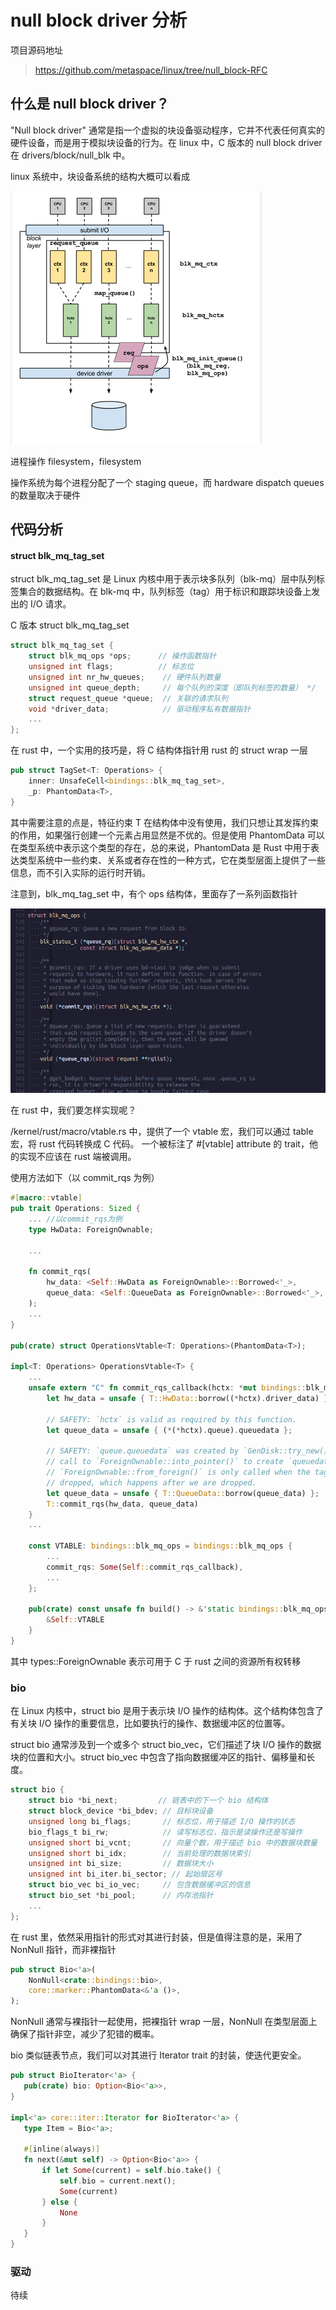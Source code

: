 # null block driver 分析

项目源码地址

> https://github.com/metaspace/linux/tree/null_block-RFC

## 什么是 null block driver？

"Null block driver" 通常是指一个虚拟的块设备驱动程序，它并不代表任何真实的硬件设备，而是用于模拟块设备的行为。在 linux 中，C 版本的 null block driver 在 drivers/block/null_blk 中。

linux 系统中，块设备系统的结构大概可以看成

<img src="./imgs/multi-queue2-block layer.png">

进程操作 filesystem，filesystem

操作系统为每个进程分配了一个 staging queue，而 hardware dispatch queues 的数量取决于硬件

## 代码分析

#### struct blk_mq_tag_set

struct blk_mq_tag_set 是 Linux 内核中用于表示块多队列（blk-mq）层中队列标签集合的数据结构。在 blk-mq 中，队列标签（tag）用于标识和跟踪块设备上发出的 I/O 请求。

C 版本 struct blk_mq_tag_set

```c
struct blk_mq_tag_set {
    struct blk_mq_ops *ops;      // 操作函数指针
    unsigned int flags;          // 标志位
    unsigned int nr_hw_queues;    // 硬件队列数量
    unsigned int queue_depth;     // 每个队列的深度（即队列标签的数量） */
    struct request_queue *queue;  // 关联的请求队列
    void *driver_data;            // 驱动程序私有数据指针
    ...
};
```

在 rust 中，一个实用的技巧是，将 C 结构体指针用 rust 的 struct wrap 一层

```rust
pub struct TagSet<T: Operations> {
    inner: UnsafeCell<bindings::blk_mq_tag_set>,
    _p: PhantomData<T>,
}
```

其中需要注意的点是，特征约束 T 在结构体中没有使用，我们只想让其发挥约束的作用，如果强行创建一个元素占用显然是不优的。但是使用 PhantomData 可以在类型系统中表示这个类型的存在，总的来说，PhantomData 是 Rust 中用于表达类型系统中一些约束、关系或者存在性的一种方式，它在类型层面上提供了一些信息，而不引入实际的运行时开销。

注意到，blk_mq_tag_set 中，有个 ops 结构体，里面存了一系列函数指针

<img src="./imgs/Screenshot from 2023-12-03 11-52-20.png">

在 rust 中，我们要怎样实现呢？

/kernel/rust/macro/vtable.rs 中，提供了一个 vtable 宏，我们可以通过 table 宏，将 rust 代码转换成 C 代码。
一个被标注了 #[vtable] attribute 的 trait，他的实现不应该在 rust 端被调用。

使用方法如下（以 commit_rqs 为例）

```rust
#[macro::vtable]
pub trait Operations: Sized {
    ... //以commit_rqs为例
    type HwData: ForeignOwnable;

    ...

    fn commit_rqs(
        hw_data: <Self::HwData as ForeignOwnable>::Borrowed<'_>,
        queue_data: <Self::QueueData as ForeignOwnable>::Borrowed<'_>,
    );
    ...
}

pub(crate) struct OperationsVtable<T: Operations>(PhantomData<T>);

impl<T: Operations> OperationsVtable<T> {
    ...
    unsafe extern "C" fn commit_rqs_callback(hctx: *mut bindings::blk_mq_hw_ctx) {
        let hw_data = unsafe { T::HwData::borrow((*hctx).driver_data) };

        // SAFETY: `hctx` is valid as required by this function.
        let queue_data = unsafe { (*(*hctx).queue).queuedata };

        // SAFETY: `queue.queuedata` was created by `GenDisk::try_new()` with a
        // call to `ForeignOwnable::into_pointer()` to create `queuedata`.
        // `ForeignOwnable::from_foreign()` is only called when the tagset is
        // dropped, which happens after we are dropped.
        let queue_data = unsafe { T::QueueData::borrow(queue_data) };
        T::commit_rqs(hw_data, queue_data)
    }
    ...

    const VTABLE: bindings::blk_mq_ops = bindings::blk_mq_ops {
        ...
        commit_rqs: Some(Self::commit_rqs_callback),
        ...
    };

    pub(crate) const unsafe fn build() -> &'static bindings::blk_mq_ops {
        &Self::VTABLE
    }
}
```

其中 types::ForeignOwnable 表示可用于 C 于 rust 之间的资源所有权转移

### bio

在 Linux 内核中，struct bio 是用于表示块 I/O 操作的结构体。这个结构体包含了有关块 I/O 操作的重要信息，比如要执行的操作、数据缓冲区的位置等。

struct bio 通常涉及到一个或多个 struct bio_vec，它们描述了块 I/O 操作的数据块的位置和大小。struct bio_vec 中包含了指向数据缓冲区的指针、偏移量和长度。

```c
struct bio {
    struct bio *bi_next;         // 链表中的下一个 bio 结构体
    struct block_device *bi_bdev; // 目标块设备
    unsigned long bi_flags;       // 标志位，用于描述 I/O 操作的状态
    bio_flags_t bi_rw;            // 读写标志位，指示是读操作还是写操作
    unsigned short bi_vcnt;       // 向量个数，用于描述 bio 中的数据块数量
    unsigned short bi_idx;        // 当前处理的数据块索引
    unsigned int bi_size;         // 数据块大小
    unsigned int bi_iter.bi_sector; // 起始扇区号
    struct bio_vec bi_io_vec;     // 包含数据缓冲区的信息
    struct bio_set *bi_pool;      // 内存池指针
    ...
};
```

在 rust 里，依然采用指针的形式对其进行封装，但是值得注意的是，采用了 NonNull 指针，而非裸指针

```rust
pub struct Bio<'a>(
    NonNull<crate::bindings::bio>,
    core::marker::PhantomData<&'a ()>,
);
```

NonNull 通常与裸指针一起使用，把裸指针 wrap 一层，NonNull 在类型层面上确保了指针非空，减少了犯错的概率。

bio 类似链表节点，我们可以对其进行 Iterator trait 的封装，使迭代更安全。

```rust
pub struct BioIterator<'a> {
   pub(crate) bio: Option<Bio<'a>>,
}

impl<'a> core::iter::Iterator for BioIterator<'a> {
   type Item = Bio<'a>;

   #[inline(always)]
   fn next(&mut self) -> Option<Bio<'a>> {
       if let Some(current) = self.bio.take() {
           self.bio = current.next();
           Some(current)
       } else {
           None
       }
   }
}
```

### 驱动

待续
